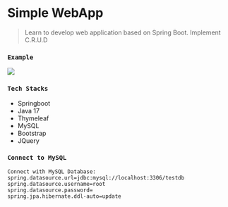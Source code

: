 # Simple WebApp

> Learn to develop web application based on Spring Boot. Implement C.R.U.D

### `Example`

<img src="[https://github.com/naufalazim/trackerISS/blob/main/img/chart.png](https://github.com/naufalazim/simple-webapp-springboot/blob/master/interface.png)">


### `Tech Stacks`
- Springboot 
- Java 17
- Thymeleaf
- MySQL
- Bootstrap
- JQuery

### `Connect to MySQL`
```
Connect with MySQL Database:
spring.datasource.url=jdbc:mysql://localhost:3306/testdb
spring.datasource.username=root
spring.datasource.password=
spring.jpa.hibernate.ddl-auto=update
```

